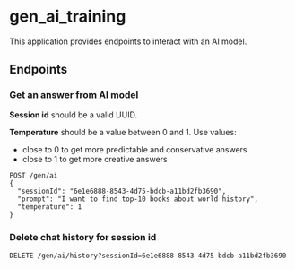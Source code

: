 # gen_ai_training

This application provides endpoints to interact with an AI model.


## Endpoints

### Get an answer from AI model
**Session id** should be a valid UUID.

**Temperature** should be a value between 0 and 1.
Use values:
- close to 0 to get more predictable and conservative answers
- close to 1 to get more creative answers

```
POST /gen/ai
{
  "sessionId": "6e1e6888-8543-4d75-bdcb-a11bd2fb3690",
  "prompt": "I want to find top-10 books about world history",
  "temperature": 1
}
```

### Delete chat history for session id
```
DELETE /gen/ai/history?sessionId=6e1e6888-8543-4d75-bdcb-a11bd2fb3690
```
